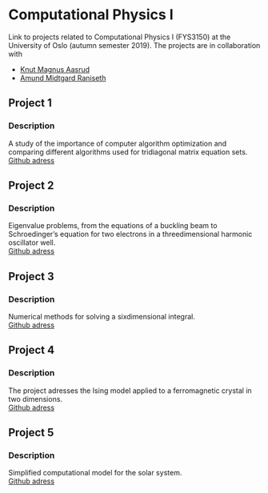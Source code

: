 # Computational Physics I

Link to projects related to Computational Physics I (FYS3150) at the University of Oslo (autumn semester 2019). The projects are in collaboration with
- [Knut Magnus Aasrud](https://github.com/kmaasrud)
- [Amund Midtgard Raniseth](https://github.com/amundmr)

## Project 1
### Description
A study of the importance of computer algorithm optimization and comparing different algorithms used for tridiagonal matrix equation sets. \
[Github adress](https://github.com/kmaasrud/tdma-fys3150)


## Project 2
### Description
Eigenvalue problems, from the equations of a buckling beam
to Schroedinger’s equation for two electrons in a threedimensional harmonic oscillator well.\
[Github adress](https://github.com/amundmr/Project-2)


## Project 3
### Description
Numerical methods for solving a sixdimensional integral. \
[Github adress](https://github.com/kmaasrud/gq-mcm-fys3150)


## Project 4
### Description
The project adresses the Ising model applied to a ferromagnetic crystal in two dimensions. \
[Github adress](https://github.com/kmaasrud/ising-fys3150)

## Project 5
### Description
Simplified computational model for the solar system. \
[Github adress](https://github.com/kmaasrud/solar-system-fys3150)






